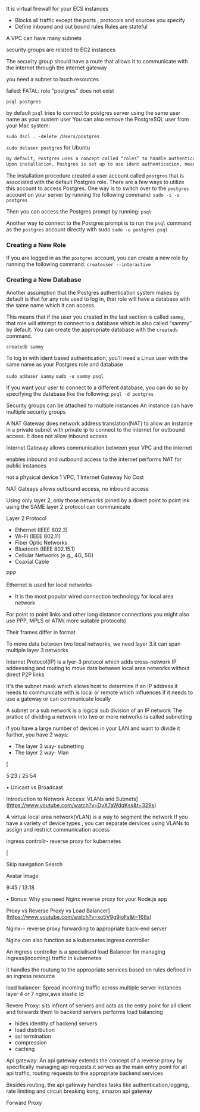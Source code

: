 It is virtual firewall for your ECS instances
- Blocks all traffic except the ports , protocols and sources you specify
- Define inbound and out bound rules
Rules are stateful

A VPC can have many subnets

security groups are related to EC2 instances

The security group should have a route that allows it to communicate with the internet through the internet gateway

you need a subnet to lauch resources


 failed: FATAL:  role "postgres" does not exist

 `psql postgres`

 by default `psql` tries to connect to postgres server using the same user name as your sustem user
 You can also remove the PostgreSQL user from your Mac system:

 `sudo dscl . -delete /Users/postgres`

 `sudo deluser postgres` for Ubuntu

 ```sh
 By default, Postgres uses a concept called “roles” to handle authentication and authorization. These are, in some ways, similar to regular Unix-style users and groups
 Upon installation, Postgres is set up to use ident authentication, meaning that it associates Postgres roles with a matching Unix/Linux system account. If a role exists within Postgres, a Unix/Linux username with the same name is able to sign in as that role.

 ```

 The installation procedure created a user account called `postgres` that is associated with the default Postgres role. There are a few ways to utilize this account to access Postgres. One way is to switch over to the `postgres` account on your server by running the following command:
 `sudo -i -u postgres`

 Then you can access the Postgres prompt by running: `psql`

 Another way to connect to the Postgres prompt is to run the `psql` command as the `postgres` account directly with sudo
 `sudo -u postgres psql`

 ### Creating a New Role
If you are logged in as the `postgres` account, you can create a new role by running the following command:
`createuser --interactive`

### Creating a New Database

Another assumption that the Postgres authentication system makes by default is that for any role used to log in, that role will have a database with the same name which it can access.

This means that if the user you created in the last section is called `sammy`, that role will attempt to connect to a database which is also called “sammy” by default. You can create the appropriate database with the `createdb` command.

`createdb sammy`

To log in with ident based authentication, you’ll need a Linux user with the same name as your Postgres role and database

`sudo adduser sammy`
`sudo -u sammy psql`

If you want your user to connect to a different database, you can do so by specifying the database like the following:
`psql -d postgres`


Security groups can be attached to multiple instances
An instance can have multiple security groups

A NAT Gateway  does network address translation(NAT) to allow an instance in a private subnet with private ip to connect to the internet for outbound access..It does not allow inbound access



Internet Gateway allows communication between your VPC and the internet

enables inbound and outbound access to the internet
performs NAT for public instances

not a physical device
1 VPC, 1 Internet Gateway
No Cost

NAT Gateays allows outbound access, no inbound access

Using only layer 2, only those networks joined by a direct point to point ink using the SAME layer 2 protocol can communicate

Layer 2 Protocol
-  Ethernet (IEEE 802.3)
- Wi-Fi (IEEE 802.11)
- Fiber Optic Networks
- Bluetooth (IEEE 802.15.1)
- Cellular Networks (e.g., 4G, 5G)
- Coaxial Cable 

PPP

Ethernet is used for local networks
- It is the most popular wired connection technology for local area network

For point to point links and other long distance connections you might also use PPP, MPLS or ATM( more suitable protocols)

Their frames differ in format

To move data between two local networks, we need layer 3.it can span multiple layer 3 networks

Internet Protocol(IP) is a lyer-3 protocol which adds cross-network IP addeessing and routing to move data between local area networks without direct P2P links


It's the subnet mask which allows host to determine if an IP address it needs to communicate with is local or remote which influences if it needs to use a gateway or can communicate locally

A subnet or a sub network is a logical sub division of an IP network
The pratice of dividing a network into two or more networks is called subnetting

if you have a large number of devices in your LAN and want to divide it further, you have 2 ways:
- The layer 3 way- subnetting
- The layer 2 way- Vlan

[



5:23 / 25:54

•
Unicast vs Broadcast


Introduction to Network Access: VLANs and Subnets](https://www.youtube.com/watch?v=DvX7aWdqKss&t=329s)

A virtual local area network(VLAN) is a way to segment the network
If you have a variety of device types , you can separate dervices using VLANs to assign and restrict communication access

ingress controllr- reverse proxy for kubernetes

[


Skip navigation
Search





Avatar image



9:45 / 13:18

•
Bonus: Why you need Nginx reverse proxy for your Node.js app


Proxy vs Reverse Proxy vs Load Balancer](https://www.youtube.com/watch?v=xo5V9g9joFs&t=168s)

Nginx-- reverse proxy forwarding to appropriate back-end server

Nginx can also function as a kubernetes ingress controller

An ingress controller is a specialised load Balancer for managing ingress(incoming) traffic in kubernetes

it handles the routung to the appropriate services based on rules defined in an ingress resource

load balancer: Spread incoming traffic across multiple server instances
layer 4 or 7
nginx,aws elastic ld

Revere Proxy: sits infront of servers and acts as the entry point for all client and forwards them to backend servers
 performs load balancing
 
 - hides identity of backend servers
 - load distribution
 - ssl termination
 - compression
 - caching

Api gateway: An api gateway extends the concept of a reverse proxy by specifically  managing api requests.it serves as the main entry point for all api traffic, routing requests to the appropriate backend services

Besides routing, the api gateway handles tasks like authentication,logging, rate limiting and circuit breaking
kong, amazon api gateway

Forward Proxy


